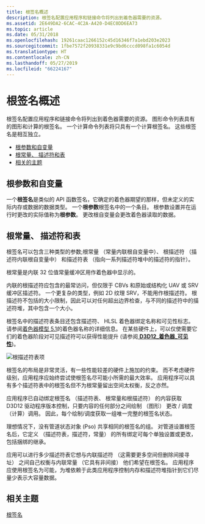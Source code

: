 ```yaml
---
title: 根签名概述
description: 根签名配置应用程序和链接命令将列出到着色器需要的资源。
ms.assetid: 2E649DA2-6CAC-4C2A-A420-D4EC0DD6EA73
ms.topic: article
ms.date: 05/31/2018
ms.openlocfilehash: 19261caac1266152c45d16346f7a1ebd203e2023
ms.sourcegitcommit: 1fbe7572f20938331e9c9bd6cccd098fa1c6054d
ms.translationtype: HT
ms.contentlocale: zh-CN
ms.lasthandoff: 05/27/2019
ms.locfileid: "66224167"
---
```

# <a name="root-signatures-overview"></a>根签名概述

根签名配置应用程序和链接命令将列出到着色器需要的资源。 图形命令列表具有的图形和计算的根签名。 一个计算命令列表将只具有一个计算根签名。 这些根签名是相互独立。

-   [根参数和自变量](#root-parameters-and-arguments)
-   [根常量、 描述符和表](#root-constants-descriptors-and-tables)
-   [相关的主题](#related-topics)

## <a name="root-parameters-and-arguments"></a>根参数和自变量

一个**根签名**是类似的 API 函数签名，它确定的着色器期望的那样，但未定义的实际内存或数据的数据类型。 一个**根参数**根签名中的一个条目。 根参数设置并在运行时更改的实际值称为**根参数**。 更改根自变量会更改着色器读取的数据。

## <a name="root-constants-descriptors-and-tables"></a>根常量、 描述符和表

根签名可以包含三种类型的参数;根常量 （常量内联根自变量中）、 根描述符 （描述符内联根自变量中） 和描述符表 （指向一系列描述符堆中的描述符的指针）。

根常量是内联 32 位值常量缓冲区用作着色器中显示的。

内联的根描述符应包含的最常访问，但仅限于 CBVs 和原始或结构化 UAV 或 SRV 缓冲区描述符。 一个更复杂的类型，例如 2D 纹理 SRV，不能用作根描述符。 根描述符不包括的大小限制，因此可以对任何超出边界检查，与不同的描述符中的描述符堆，其中包含一个大小。

根签名中的描述符表条目还包含描述符、 HLSL 着色器绑定名称和可见性标志。 请参阅[着色器模型 5.1](https://msdn.microsoft.com/library/windows/desktop/dn933277)的着色器名称的详细信息。 在某些硬件上，可以仅使需要它们的着色器阶段对可见描述符可以获得性能提升 (请参阅[ **D3D12\_着色器\_可见性**](/windows/desktop/api/D3D12/ne-d3d12-d3d12_shader_visibility))。

![根描述符表项](images/root-descriptor-table.png)

根签名的布局是非常灵活，有一些性能较差的硬件上施加的约束。 而不考虑硬件级别，应用程序应始终尝试使根签名尽可能小所需的最大效率。 应用程序可以具有多个描述符表中的根签名但不为根常量留出空间太权衡，反之亦然。

应用程序已自动绑定根签名 （描述符表、 根常量和根描述符） 的内容获取 D3D12 驱动程序版本控制，只要内容的任何部分之间绘制 （图形） 更改 / 调度 （计算）调用。 因此，每个绘制/调度获取一组唯一完整的根签名状态。

理想情况下，没有管道状态对象 (Pso) 共享相同的根签名的组。 对管道设置根签名后，它定义 （描述符表，描述符，常量） 的所有绑定可每个单独设置或更改，包括捆绑的继承。

应用可以进行多少描述符表它想与内联描述符 （这需要更多空间但删除间接寻址） 之间自己权衡与内联常量 （它具有非间接） 他们希望在根签名。 应用程序应使用根签名为可能，为堆依赖于此类应用程序控制内存和描述符堆指针到它们尽量少表示大容量数据。

## <a name="related-topics"></a>相关主题

<dl> <dt>

[根签名](root-signatures.md)
</dt> </dl>

 

 





